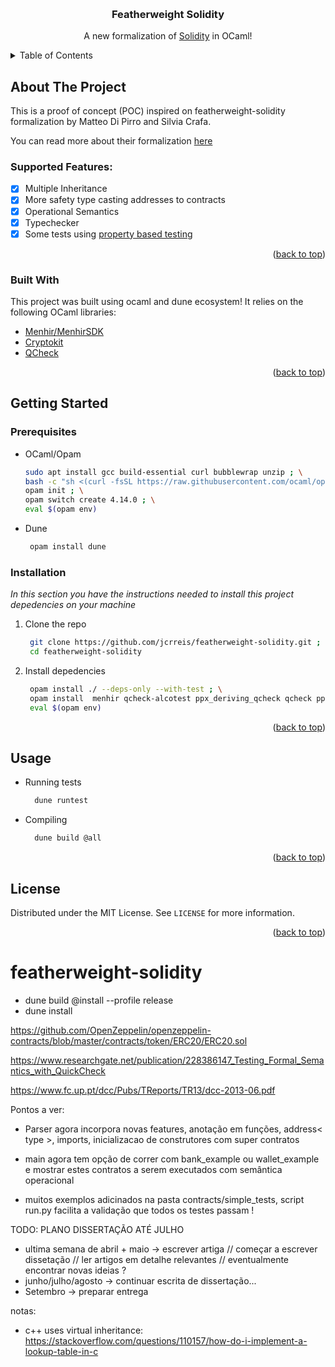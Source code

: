 <a name="readme-top"></a>

<br />
<div align="center">

  <h3 align="center">Featherweight Solidity</h3>

  <p align="center">
    A new formalization of <a href="https://soliditylang.org/">Solidity</a> in OCaml!
  </p>
</div>



<!-- TABLE OF CONTENTS -->
<details>
  <summary>Table of Contents</summary>
  <ol>
    <li>
      <a href="#about-the-project">About The Project</a>
      <ul>
        <li><a href="#supported-features">Supported Features</a></li>
        <li><a href="#built-with">Built With</a></li>
      </ul>
    </li>
    <li>
      <a href="#getting-started">Getting Started</a>
      <ul>
        <li><a href="#prerequisites">Prerequisites</a></li>
        <li><a href="#installation">Installation</a></li>
      </ul>
    </li>
    <li><a href="#usage">Usage</a></li>
    <li><a href="#license">License</a></li>
  </ol>
</details>



<!-- ABOUT THE PROJECT -->
## About The Project

This is a proof of concept (POC) inspired on featherweight-solidity formalization by Matteo Di Pirro and Silvia Crafa.

You can read more about their formalization <a href="https://link.springer.com/chapter/10.1007/978-3-030-43725-1_11">here</a>

### Supported Features:

- [x] Multiple Inheritance
- [x] More safety type casting addresses to contracts
- [x] Operational Semantics 
- [x] Typechecker
- [x] Some tests using  <a href="https://medium.com/criteo-engineering/introduction-to-property-based-testing-f5236229d237">property based testing</a> 
<!-- - [ ] Add Additional Templates w/ Examples
- [ ] Add "components" document to easily copy & paste sections of the readme
- [ ] Multi-language Support -->

<p align="right">(<a href="#readme-top">back to top</a>)</p>



### Built With

This project was built using ocaml and dune ecosystem!
It relies on the following OCaml libraries:

* <a href="https://gitlab.inria.fr/fpottier/menhir">Menhir/MenhirSDK</a>
* <a href="https://github.com/xavierleroy/cryptokit">Cryptokit</a>
* <a href="https://github.com/c-cube/qcheck">QCheck</a>
  
<p align="right">(<a href="#readme-top">back to top</a>)</p>

<!-- GETTING STARTED -->
## Getting Started

### Prerequisites

* OCaml/Opam
  ```sh
  sudo apt install gcc build-essential curl bubblewrap unzip ; \
  bash -c "sh <(curl -fsSL https://raw.githubusercontent.com/ocaml/opam/master/shell/install.sh)" ; \
  opam init ; \
  opam switch create 4.14.0 ; \
  eval $(opam env)
  ```

* Dune 
  ```sh
   opam install dune
  ```
### Installation

_In this section you have the instructions needed to install this project depedencies on your machine_

1. Clone the repo
   ```sh
    git clone https://github.com/jcrreis/featherweight-solidity.git ; \
    cd featherweight-solidity
   ```
2. Install depedencies
   ```sh
    opam install ./ --deps-only --with-test ; \
    opam install  menhir qcheck-alcotest ppx_deriving_qcheck qcheck ppxlib  ; \ 
    eval $(opam env)
   ```

<p align="right">(<a href="#readme-top">back to top</a>)</p>


<!-- USAGE EXAMPLES -->
## Usage

* Running tests
  ```sh
    dune runtest
   ```

* Compiling
  ```sh
    dune build @all
   ```

<p align="right">(<a href="#readme-top">back to top</a>)</p>


<!-- LICENSE -->
## License

Distributed under the MIT License. See `LICENSE` for more information.

<p align="right">(<a href="#readme-top">back to top</a>)</p>



# featherweight-solidity

* dune build @install --profile release
* dune install

https://github.com/OpenZeppelin/openzeppelin-contracts/blob/master/contracts/token/ERC20/ERC20.sol

https://www.researchgate.net/publication/228386147_Testing_Formal_Semantics_with_QuickCheck 

https://www.fc.up.pt/dcc/Pubs/TReports/TR13/dcc-2013-06.pdf 

Pontos a ver:

- Parser agora incorpora novas features, anotação em funções, address< type >, imports, inicializacao de construtores 
com super contratos 

- main agora tem opção de correr com bank_example ou wallet_example e mostrar estes contratos a serem executados com semântica operacional 

- muitos exemplos adicinados na pasta contracts/simple_tests, script run.py facilita a validação que todos os testes passam !

TODO: PLANO DISSERTAÇÃO ATÉ JULHO


- ultima semana de abril + maio -> escrever artiga // começar a escrever dissetação // ler artigos em detalhe relevantes // eventualmente encontrar novas ideias ? 
- junho/julho/agosto -> continuar escrita de dissertação...
- Setembro -> preparar entrega 



notas:

- c++ uses virtual inheritance: https://stackoverflow.com/questions/110157/how-do-i-implement-a-lookup-table-in-c

